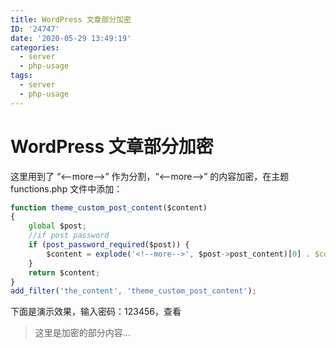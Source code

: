 ```yaml
---
title: WordPress 文章部分加密
ID: '24747'
date: '2020-05-29 13:49:19'
categories:
  - server
  - php-usage
tags:
  - server
  - php-usage
---
```


# WordPress 文章部分加密

这里用到了 “<--more-->” 作为分割，“<--more-->” 的内容加密，在主题 functions.php 文件中添加：

``` js 
function theme_custom_post_content($content)
{
    global $post;
    //if post password
    if (post_password_required($post)) {
        $content = explode('<!--more-->', $post->post_content)[0] . $content;
    }
    return $content;
}
add_filter('the_content', 'theme_custom_post_content');
```

下面是演示效果，输入密码：123456，查看

> 这里是加密的部分内容...
 
 
 
 
 
 
 
 
 
 
 
 
 
 
 
 
 
 
 
